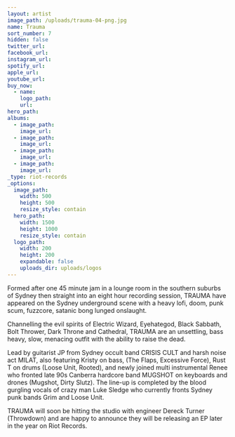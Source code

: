```yaml
---
layout: artist
image_path: /uploads/trauma-04-png.jpg
name: Trauma
sort_number: 7
hidden: false
twitter_url:
facebook_url:
instagram_url:
spotify_url:
apple_url:
youtube_url:
buy_now:
  - name:
    logo_path:
    url:
hero_path:
albums:
  - image_path:
    image_url:
  - image_path:
    image_url:
  - image_path:
    image_url:
  - image_path:
    image_url:
_type: riot-records
_options:
  image_path:
    width: 500
    height: 500
    resize_style: contain
  hero_path:
    width: 1500
    height: 1000
    resize_style: contain
  logo_path:
    width: 200
    height: 200
    expandable: false
    uploads_dir: uploads/logos
---
```


Formed after one 45 minute jam in a lounge room in the southern suburbs of Sydney then straight into an eight hour recording session, TRAUMA have appeared on the Sydney underground scene with a heavy lofi, doom, punk scum, fuzzcore, satanic bong lunged onslaught.

Channelling the evil spirits of Electric Wizard, Eyehategod, Black Sabbath, Bolt Thrower, Dark Throne and Cathedral, TRAUMA are an unsettling, bass heavy, slow, menacing outfit with the ability to raise the dead.

Lead by guitarist JP from Sydney occult band CRISIS CULT and harsh noise act MILAT, also featuring Kristy on bass, (The Flaps, Excessive Force), Rust T on drums (Loose Unit, Rooted), and newly joined multi instrumental Renee who fronted late 90s Canberra hardcore band MUGSHOT on keyboards and drones (Mugshot, Dirty Slutz). The line-up is completed by the blood gurgling vocals of crazy man Luke Sledge who currently fronts Sydney punk bands Grim and Loose Unit.

TRAUMA will soon be hitting the studio with engineer Dereck Turner (Throwdown) and are happy to announce they will be releasing an EP later in the year on Riot Records.